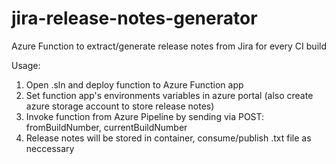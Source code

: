 # jira-release-notes-generator

Azure Function to extract/generate release notes from Jira for every CI build 

Usage:
1. Open .sln and deploy function to Azure Function app
2. Set function app's environments variables in azure portal (also create azure storage account to store release notes)
3. Invoke function from Azure Pipeline by sending via POST: fromBuildNumber, currentBuildNumber
4. Release notes will be stored in container, consume/publish .txt file as neccessary 
